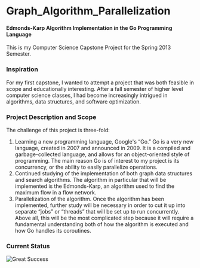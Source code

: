 Graph_Algorithm_Parallelization
===============================
#### Edmonds-Karp Algorithm Implementation in the Go Programming Language
This is my Computer Science Capstone Project for the Spring 2013 Semester.

### Inspiration
For my first capstone, I wanted to attempt a project that was both feasible in scope and educationally interesting.  After a fall semester of higher level computer science classes, I had become increasingly intrigued in algorithms, data structures, and software optimization.

### Project Description and Scope
The challenge of this project is three-fold:
1. Learning a new programming language, Google's “Go.” Go is a very new language, created in 2007 and announced in 2009.  It is a compiled and garbage-collected language, and allows for an object-oriented style of programming.  The main reason Go is of interest to my project is its concurrency, or the ability to easily parallelize operations.
2. Continued studying of the implementation of both graph data structures and search algorithms.  The algorithm in particular that will be implemented is the Edmonds-Karp, an algorithm used to find the maximum flow in a flow network.
3. Parallelization of the algorithm.  Once the algorithm has been implemented, further study will be necessary in order to cut it up into separate “jobs” or “threads” that will be set up to run concurrently.  Above all, this will be the most complicated step because it will require a fundamental understanding both of how the algorithm is executed and how Go handles its coroutines.

### Current Status
![Great Success](http://i.imgur.com/3yhwL.jpg)
